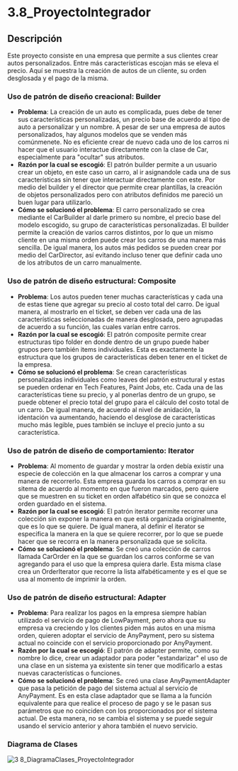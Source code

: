 # 3.8_ProyectoIntegrador

## Descripción
Este proyecto consiste en una empresa que permite a sus clientes crear autos personalizados. Entre más características escojan más se eleva el precio. Aquí se muestra la creación de autos de un cliente, su orden desglosada y el pago de la misma.

### Uso de patrón de diseño creacional: Builder
- __Problema__: La creación de un auto es complicada, pues debe de tener sus características personalizadas, un precio base de acuerdo al tipo de auto a personalizar y un nombre. A pesar de ser una empresa de autos personalizados, hay algunos modelos que se venden más comúnmenete. No es eficiente crear de nuevo cada uno de los carros ni hacer que el usuario interactue directamente con la clase de Car, especialmente para "ocultar" sus atributos.
- __Razón por la cual se escogió__: El patrón builder permite a un usuario crear un objeto, en este caso un carro, al ir asignandole cada una de sus características sin tener que interactuar directamente con este. Por medio del builder y el director que permite crear plantillas, la creación de objetos personalizados pero con atributos definidos me pareció un buen lugar para utilizarlo.
- __Cómo se solucionó el problema__: El carro personalizado se crea mediante el CarBuilder al darle primero su nombre, el precio base del modelo escogido, su grupo de características personalizadas. El builder permite la creación de varios carros distintos, por lo que un mismo cliente en una misma orden puede crear los carros de una manera más sencilla. De igual manera, los autos más pedidos se pueden crear por medio del CarDirector, así evitando incluso tener que definir cada uno de los atributos de un carro manualmente.

### Uso de patrón de diseño estructural: Composite
- __Problema__: Los autos pueden tener muchas características y cada una de estas tiene que agregar su precio al costo total del carro. De igual manera, al mostrarlo en el ticket, se deben ver cada una de las características seleccionadas de manera desglosada, pero agrupadas de acuerdo a su función, las cuales varían entre carros.
- __Razón por la cual se escogió__: El patrón composite permite crear estructuras tipo folder en donde dentro de un grupo puede haber grupos pero también items individuales. Esta es exactamente la estructura que los grupos de características deben tener en el ticket de la empresa.
- __Cómo se solucionó el problema__: Se crean características personalizadas individuales como leaves del patrón estructural y estas se pueden ordenar en Tech Features, Paint Jobs, etc. Cada una de las características tiene su precio, y al ponerlas dentro de un grupo, se puede obtener el precio total del grupo para el cálculo del costo total de un carro. De igual manera, de acuerdo al nivel de anidación, la identación va aumentando, haciendo el desglose de características mucho más legible, pues también se incluye el precio junto a su característica.

### Uso de patrón de diseño de comportamiento: Iterator
- __Problema__: Al momento de guardar y mostrar la orden debía existir una especie de colección en la que almacenar los carros a comprar y una manera de recorrerlo. Esta empresa guarda los carros a comprar en su sitema de acuerdo al momento en que fueron marcados, pero quiere que se muestren en su ticket en orden alfabético sin que se conozca el orden guardado en el sistema.
- __Razón por la cual se escogió__: El patrón iterator permite recorrer una colección sin exponer la manera en que está organizada originalmente, que es lo que se quiere. De igual manera, al definir el iterator se especifica la manera en la que se quiere recorrer, por lo que se puede hacer que se recorra en la manera personalizada que se solicita.
- __Cómo se solucionó el problema__: Se creó una colección de carros llamada CarOrder en la que se guardan los carros conforme se van agregando para el uso que la empresa quiera darle. Esta misma clase crea un OrderIterator que recorre la lista alfabéticamente y es el que se usa al momento de imprimir la orden.

### Uso de patrón de diseño estructural: Adapter
- __Problema__: Para realizar los pagos en la empresa siempre habían utilizado el servicio de pago de LowPayment, pero ahora que su empresa va creciendo y los clientes piden más autos en una misma orden, quieren adoptar el servicio de AnyPayment, pero su sistema actual no coincide con el servicio proporcionado por AnyPayment.
- __Razón por la cual se escogió__: El patrón de adapter permite, como su nombre lo dice, crear un adaptador para poder "estandarizar" el uso de una clase en un sistema ya existente sin tener que modificarlo a estas nuevas características o funciones.
- __Cómo se solucionó el problema__: Se creó una clase AnyPaymentAdapter que pasa la petición de pago del sistema actual al servicio de AnyPayment. Es en esta clase adaptador que se llama a la función equivalente para que realice el proceso de pago y se le pasan sus parámetros que no coinciden con los proporcionados por el sistema actual. De esta manera, no se cambia el sistema y se puede seguir usando el servicio anterior y ahora también el nuevo servicio.

### Diagrama de Clases
![3 8_DiagramaClases_ProyectoIntegrador](https://github.com/user-attachments/assets/147ca75b-9642-4aca-81e9-7b51506efcc8)

